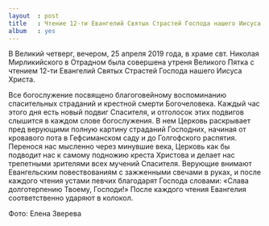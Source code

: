 ```yaml
---
layout  : post
title   : Чтение 12-ти Евангелий Святых Страстей Господа нашего Иисуса Христа
album   : yes
---
```


В Великий четверг, вечером, 25 апреля 2019 года, в храме свт. Николая Мирликийского в Отрадном была совершена утреня Великого Пятка с чтением 12-ти Евангелий Святых Страстей Господа нашего Иисуса Христа.

Все богослужение посвящено благоговейному воспоминанию спасительных страданий и крестной смерти Богочеловека. Каждый час этого дня есть новый подвиг Спасителя, и отголосок этих подвигов слышится в каждом слове богослужения. В нем Церковь раскрывает пред верующими полную картину страданий Господних, начиная от кровавого пота в Гефсиманском саду и до Голгофского распятия. Перенося нас мысленно через минувшие века, Церковь как бы подводит нас к самому подножию креста Христова и делает нас трепетными зрителями всех мучений Спасителя. Верующие внимают Евангельским повествованиям с зажженными свечами в руках, и после каждого чтения устами певчих благодарят Господа словами: «Слава долготерпению Твоему, Господи!» После каждого чтения Евангелия соответственно ударяют в колокол.

Фото: Елена Зверева
